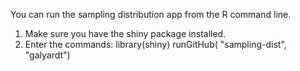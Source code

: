 You can run the sampling distribution app from the R command line. 

1. Make sure you have the shiny package installed. 
2. Enter the commands: 
     library(shiny)
     runGitHub( "sampling-dist", "galyardt") 

